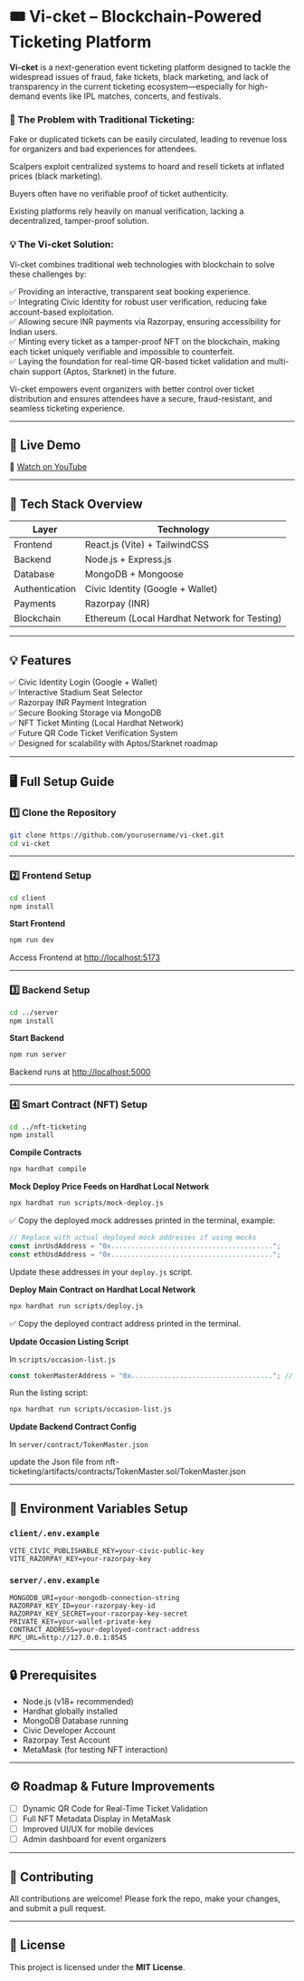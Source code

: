 # 🎟️ Vi-cket – Blockchain-Powered Ticketing Platform

**Vi-cket** is a next-generation event ticketing platform designed to tackle the widespread issues of fraud, fake tickets, black marketing, and lack of transparency in the current ticketing ecosystem—especially for high-demand events like IPL matches, concerts, and festivals.

### 🎯 The Problem with Traditional Ticketing:
Fake or duplicated tickets can be easily circulated, leading to revenue loss for organizers and bad experiences for attendees.

Scalpers exploit centralized systems to hoard and resell tickets at inflated prices (black marketing).

Buyers often have no verifiable proof of ticket authenticity.

Existing platforms rely heavily on manual verification, lacking a decentralized, tamper-proof solution.

### 💡 The Vi-cket Solution:
Vi-cket combines traditional web technologies with blockchain to solve these challenges by:

✅ Providing an interactive, transparent seat booking experience.  
✅ Integrating Civic Identity for robust user verification, reducing fake account-based exploitation.  
✅ Allowing secure INR payments via Razorpay, ensuring accessibility for Indian users.  
✅ Minting every ticket as a tamper-proof NFT on the blockchain, making each ticket uniquely verifiable and impossible to counterfeit.  
✅ Laying the foundation for real-time QR-based ticket validation and multi-chain support (Aptos, Starknet) in the future.  

Vi-cket empowers event organizers with better control over ticket distribution and ensures attendees have a secure, fraud-resistant, and seamless ticketing experience.

---

## 🚀 Live Demo

🎥 [Watch on YouTube](https://www.youtube.com/watch?v=2yg2NUGDqd8)

---

## 🧹 Tech Stack Overview

| Layer          | Technology                                   |
| -------------- | -------------------------------------------- |
| Frontend       | React.js (Vite) + TailwindCSS                |
| Backend        | Node.js + Express.js                         |
| Database       | MongoDB + Mongoose                           |
| Authentication | Civic Identity (Google + Wallet)             |
| Payments       | Razorpay (INR)                               |
| Blockchain     | Ethereum (Local Hardhat Network for Testing) |

---

## 💡 Features

✅ Civic Identity Login (Google + Wallet)  
✅ Interactive Stadium Seat Selector  
✅ Razorpay INR Payment Integration  
✅ Secure Booking Storage via MongoDB  
✅ NFT Ticket Minting (Local Hardhat Network)  
✅ Future QR Code Ticket Verification System  
✅ Designed for scalability with Aptos/Starknet roadmap  

---


## 🖥️ Full Setup Guide

### 1️⃣ Clone the Repository

```bash
git clone https://github.com/yourusername/vi-cket.git
cd vi-cket
```

---

### 2️⃣ Frontend Setup

```bash
cd client
npm install
```

**Start Frontend**

```bash
npm run dev
```

Access Frontend at [http://localhost:5173](http://localhost:5173)

---

### 3️⃣ Backend Setup

```bash
cd ../server
npm install
```

**Start Backend**

```bash
npm run server
```

Backend runs at [http://localhost:5000](http://localhost:5000)

---

### 4️⃣ Smart Contract (NFT) Setup

```bash
cd ../nft-ticketing
npm install
```

**Compile Contracts**

```bash
npx hardhat compile
```

**Mock Deploy Price Feeds on Hardhat Local Network**

```bash
npx hardhat run scripts/mock-deploy.js
```

✅ Copy the deployed mock addresses printed in the terminal, example:

```js
// Replace with actual deployed mock addresses if using mocks
const inrUsdAddress = "0x........................................";
const ethUsdAddress = "0x........................................";
```

Update these addresses in your `deploy.js` script.

**Deploy Main Contract on Hardhat Local Network**

```bash
npx hardhat run scripts/deploy.js
```

✅ Copy the deployed contract address printed in the terminal.

**Update Occasion Listing Script**

In `scripts/occasion-list.js`

```js
const tokenMasterAddress = "0x..................................."; // ✅ Your deployed contract address
```

Run the listing script:

```bash
npx hardhat run scripts/occasion-list.js
```

**Update Backend Contract Config**

In `server/contract/TokenMaster.json`

update the Json file from nft-ticketing/artifacts/contracts/TokenMaster.sol/TokenMaster.json

---

## 🔑 Environment Variables Setup

### `client/.env.example`

```env
VITE_CIVIC_PUBLISHABLE_KEY=your-civic-public-key
VITE_RAZORPAY_KEY=your-razorpay-key
```

### `server/.env.example`

```env
MONGODB_URI=your-mongodb-connection-string
RAZORPAY_KEY_ID=your-razorpay-key-id
RAZORPAY_KEY_SECRET=your-razorpay-key-secret
PRIVATE_KEY=your-wallet-private-key
CONTRACT_ADDRESS=your-deployed-contract-address
RPC_URL=http://127.0.0.1:8545
```

---

## 🔒 Prerequisites

* Node.js (v18+ recommended)
* Hardhat globally installed
* MongoDB Database running
* Civic Developer Account
* Razorpay Test Account
* MetaMask (for testing NFT interaction)

---

## ⚙️ Roadmap & Future Improvements

* [ ] Dynamic QR Code for Real-Time Ticket Validation
* [ ] Full NFT Metadata Display in MetaMask
* [ ] Improved UI/UX for mobile devices
* [ ] Admin dashboard for event organizers

---

## 🤝 Contributing

All contributions are welcome! Please fork the repo, make your changes, and submit a pull request.

---

## 📄 License

This project is licensed under the **MIT License**.

